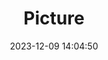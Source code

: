 ---
weight: 1
images:
- /images/edited/123.jpeg
title: Picture
date: 2023-12-09 14:04:50
tags: [luminarneo,work,ILCE-7M3,70.0,truck]
---